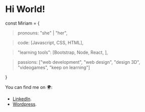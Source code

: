 <h1><strong>Hi World!</strong></h1>
const Miriam = { </br>
  <blockquote>pronouns: "she" | "her",</br></blockquote>
  <blockquote>code: [Javascript, CSS, HTML],</br></blockquote>
  <blockquote>"learning tools": [Bootstrap, Node, React, ],</br></blockquote>
  <blockquote>passions: ["web development", "web design", "design 3D", "videogames", "keep on learning"]</blockquote>
  }

You can find me on 🌍:
- [LinkedIn](https://www.linkedin.com/in/miriam-diaz-portales-58465a141/).
- [Wordpress](https://velusvi.wordpress.com/).

<!--
**MiriamDiazpc/MiriamDiazpc** is a ✨ _special_ ✨ repository because its `README.md` (this file) appears on your GitHub profile.


